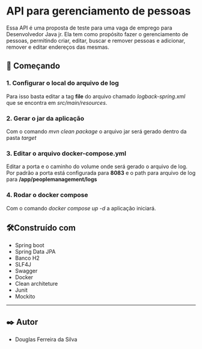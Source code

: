 # API para gerenciamento de pessoas
Essa API é uma proposta de teste para uma vaga de emprego para Desenvolvedor Java jr. Ela tem como propósito fazer o gerenciamento de pessoas, permitindo criar, editar, buscar e remover pessoas e adicionar, remover e editar endereços das mesmas.

## 🚀 Começando

### 1. Configurar o local do arquivo de log

Para isso basta editar a tag **file** do arquivo chamado *logback-spring.xml* que se encontra em *src/main/resources*.

### 2. Gerar o jar da aplicação

Com o comando *mvn clean package* o arquivo jar será gerado dentro da pasta *target*

### 3. Editar o arquivo docker-compose.yml

Editar a porta e o caminho do volume onde será gerado o arquivo de log. Por padrão a porta está configurada para **8083** e o path para arquivo de log para **/app/peoplemanagement/logs**

### 4. Rodar o docker compose

Com o comando *docker compose up -d* a aplicação iniciará.

## 🛠️Construído com

* Spring boot
* Spring Data JPA
* Banco H2
* SLF4J
* Swagger
* Docker
* Clean architeture
* Junit
* Mockito
---
## ✒️ Autor
* Douglas Ferreira da Silva


